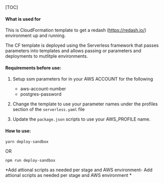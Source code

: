 [TOC]

#### What is used for

This is CloudFormation template to get a redash (https://redash.io/) environment up and running. 

The CF template is deployed using the Serverless framework that passes parameters into templates and allows passing or parameters and deployments to mutlitple environments.

#### Requirements before use:

1. Setup ssm parameters for in your AWS ACCOUNT for the following 
    - aws-account-number
    -   postgres-password
2. Change the template to use your parameter names under the profiles section of the `serverless.yaml` file

3. Update the `package.json` scripts to use your AWS_PROFILE name.

#### How to use:

```
yarn deploy-sandbox
```
OR

```
npm run deploy-sandbox
```
*Add attional scripts as needed per stage and AWS environment- Add attional scripts as needed per stage and AWS environment *